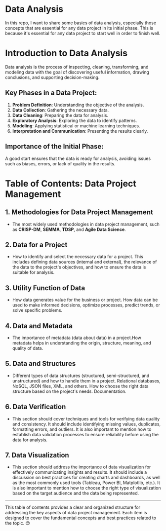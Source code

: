 # Data Analysis
In this repo, I want to share some basics of data analysis, especially those concepts that are essential for any data project in its initial phase. This is because it's essential for any data project to start well in order to finish well.

# Introduction to Data Analysis

Data analysis is the process of inspecting, cleaning, transforming, and modeling data with the goal of discovering useful information, drawing conclusions, and supporting decision-making.

## Key Phases in a Data Project:
1. **Problem Definition**: Understanding the objective of the analysis.
2. **Data Collection**: Gathering the necessary data.
3. **Data Cleaning**: Preparing the data for analysis.
4. **Exploratory Analysis**: Exploring the data to identify patterns.
5. **Modeling**: Applying statistical or machine learning techniques.
6. **Interpretation and Communication**: Presenting the results clearly.

## Importance of the Initial Phase:
A good start ensures that the data is ready for analysis, avoiding issues such as biases, errors, or lack of quality in the results.

# **Table of Contents: Data Project Management**

## 1. **Methodologies for Data Project Management**
   - The most widely used methodologies in data project management, such as **CRISP-DM**, **SEMMA**, **TDSP**, and **Agile Data Science**.

## 2. **Data for a Project**
   - How to identify and select the necessary data for a project. This includes defining data sources (internal and external), the relevance of the data to the project's objectives, and how to ensure the data is suitable for analysis. 

## 3. **Utility Function of Data**
   - How data generates value for the business or project. How data can be used to make informed decisions, optimize processes, predict trends, or solve specific problems.

## 4. **Data and Metadata**
   - The importance of metadata (data about data) in a project.How metadata helps in understanding the origin, structure, meaning, and quality of data.

## 5. **Data and Structures**
   - Different types of data structures (structured, semi-structured, and unstructured) and how to handle them in a project. Relational databases, NoSQL, JSON files, XML, and others. How to choose the right data structure based on the project's needs. Documentation.

## 6. **Data Verification**
   - This section should cover techniques and tools for verifying data quality and consistency. It should include identifying missing values, duplicates, formatting errors, and outliers. It is also important to mention how to establish data validation processes to ensure reliability before using the data for analysis.

## 7. **Data Visualization**
   - This section should address the importance of data visualization for effectively communicating insights and results. It should include a discussion on best practices for creating charts and dashboards, as well as the most commonly used tools (Tableau, Power BI, Matplotlib, etc.). It is also important to mention how to choose the right type of visualization based on the target audience and the data being represented.

---

This table of contents provides a clear and organized structure for addressing the key aspects of data project management. Each item is designed to cover the fundamental concepts and best practices related to the topic. 😊
